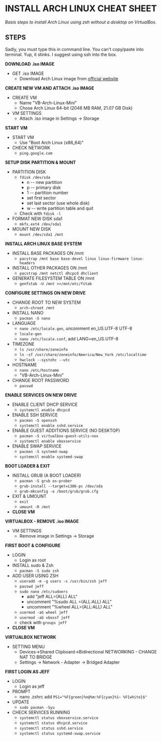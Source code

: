 # INSTALL ARCH LINUX CHEAT SHEET

_Basis steps to install Arch Linux using zsh without a desktop on VirtualBox._

## STEPS

Sadly, you must type this in command line. You can't copy/paste into terminal.
Yup, it stinks. I suggest using ssh into the box.

**DOWNLOAD .iso IMAGE**

* GET .iso IMAGE
  * Download Arch Linux image from [official website](https://archlinux.org/)

**CREATE NEW VM AND ATTACH .iso IMAGE**  

* CREATE VM
  * Name "VB-Arch-Linux-Mini"
  * Chose Arch Linux 64-bit (2048 MB RAM, 21.07 GB Disk)
* VM SETTINGS  
  * Attach .iso image in Settings -> Storage

**START VM**

* START VM
  * Use "Boot Arch Linux (x86_64)"
* CHECK NETWORK  
  * `ping.google.com`

**SETUP DISK PARTITION & MOUNT**

* PARTITION DISK
  * `fdisk /dev/sda`
    * n -- new partition
    * p -- primary disk
    * 1 -- partition number
    * set first sector
    * set last sector (use whole disk)
    * w -- write partition table and quit
  * Check with `fdisk -l`
* FORMAT NEW DISK sda1
  * `mkfs.ext4 /dev/sda1`
* MOUNT NEW DISK
  * `mount /dev/sda1 /mnt`

**INSTALL ARCH LINUX BASE SYSTEM**

* INSTALL BASE PACKAGES ON /mnt
  * `pacstrap /mnt base base-devel linux linux-firmware linux-headers`
* INSTALL OTHER PACKAGES ON /mnt  
  * `pacstrap /mnt netctl dhcpcd dhclient`
* GENERATE FILESYSTEM TABLE ON /mnt
  * `genfstab -U /mnt >>/mnt/etc/fstab`

**CONFIGURE SETTINGS ON NEW DRIVE**

* CHANGE ROOT TO NEW SYSTEM
  * `arch-chroot /mnt`
* INSTALL NANO
  * `pacman -S nano`  
* LANGUAGE
  * `nano /etc/locale.gen`, uncomment en_US.UTF-8 UTF-8
  * `locale-gen`
  * `nano /etc/locale.conf`, add LANG=en_US.UTF-8
* TIMEZONE
  * `ls /usr/share/zoneinfo`
  * `ln -sf /usr/share/zoneinfo/America/New_York /etc/localtime`
  * `hwclock --systohc --utc`
* HOSTNAME
  * `nano /etc/hostname`
  * "VB-Arch-Linux-Mini"
* CHANGE ROOT PASSWORD
  * `passwd`

**ENABLE SERVICES ON NEW DRIVE**

* ENABLE CLIENT DHCP SERVICE
  * `systemctl enable dhcpcd`
* ENABLE SSH SERVICE
  * `pacman -S openssh`
  * `systemctl enable sshd.service`
* ENABLE GUEST ADDITIONS SERVICE (NO DESKTOP)
  * `pacman -S virtualbox-guest-utils-nox`
  * `systemctl enable vboxservice`
* ENABLE SWAP SERVICE
  * `pacman -S systemd-swap`
  * `systemctl enable systemd-swap`

**BOOT LOADER & EXIT**

* INSTALL GRUB (A BOOT LOADER)
  * `pacman -S grub os-prober`
  * `grub-install --target=i386-pc /dev/sda`
  * `grub-mkconfig -o /boot/grub/grub.cfg`
* EXIT & UMOUNT
  * `exit`
  * `umount -R /mnt`
* **CLOSE VM**

**VIRTUALBOX - REMOVE .iso IMAGE**

* VM SETTINGS  
  * Remove image in Settings -> Storage

**FIRST BOOT & CONFIGURE**

* LOGIN
  * Login as root
* INSTALL sudo & Zsh
  * `pacman -S sudo zsh`
* ADD USER USING ZSH
  * `useradd -m -g users -s /usr/bin/zsh jeff`
  * `passwd jeff`
  * `sudo nano /etc/sudoers`
    * add "jeff ALL=(ALL) ALL"
    * uncomment "%sudo ALL =(ALL:ALL) ALL"
    * uncomment "%wheel ALL=(ALL:ALL) ALL"
  * `usermod -aG wheel jeff`
  * `usermod -aG vboxsf jeff`
  * check with `groups jeff`
* **CLOSE VM**

**VIRTUALBOX NETWORK**

* SETTING MENU
  * Devices->Shared Clipboard->Bidirectional
  NETWORKING - CHANGE NAT TO BRIDGE
  * Settings -> Network - Adapter -> Bridged Adapter

**FIRST LOGIN AS JEFF**

* LOGIN
  * Login as jeff
* PROMPT
  * nano .zshrc add `PS1="%F{green}%n@%m:%F{cyan}%1~ %F{white}$"`  
* UPDATE
  * `sudo pacman -Syu`
* CHECK SERVICES RUNNING
  * `systemctl status vboxservice.service`
  * `systemctl status dhcpcd.service`
  * `systemctl status sshd.service`
  * `systemctl status systemd-swap.service`
